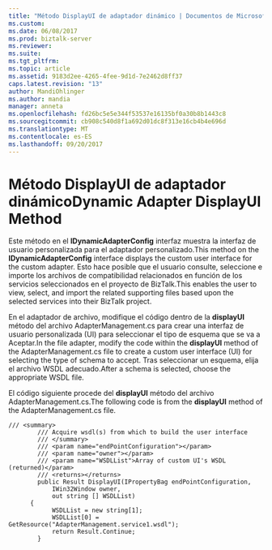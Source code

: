 ```yaml
---
title: "Método DisplayUI de adaptador dinámico | Documentos de Microsoft"
ms.custom: 
ms.date: 06/08/2017
ms.prod: biztalk-server
ms.reviewer: 
ms.suite: 
ms.tgt_pltfrm: 
ms.topic: article
ms.assetid: 9183d2ee-4265-4fee-9d1d-7e2462d8ff37
caps.latest.revision: "13"
author: MandiOhlinger
ms.author: mandia
manager: anneta
ms.openlocfilehash: fd26bc5e5e344f53537e16135bf0a30b8b1443c8
ms.sourcegitcommit: cb908c540d8f1a692d01dc8f313e16cb4b4e696d
ms.translationtype: MT
ms.contentlocale: es-ES
ms.lasthandoff: 09/20/2017
---
```

# <a name="dynamic-adapter-displayui-method"></a><span data-ttu-id="aeb23-102">Método DisplayUI de adaptador dinámico</span><span class="sxs-lookup"><span data-stu-id="aeb23-102">Dynamic Adapter DisplayUI Method</span></span>
<span data-ttu-id="aeb23-103">Este método en el **IDynamicAdapterConfig** interfaz muestra la interfaz de usuario personalizada para el adaptador personalizado.</span><span class="sxs-lookup"><span data-stu-id="aeb23-103">This method on the **IDynamicAdapterConfig** interface displays the custom user interface for the custom adapter.</span></span> <span data-ttu-id="aeb23-104">Esto hace posible que el usuario consulte, seleccione e importe los archivos de compatibilidad relacionados en función de los servicios seleccionados en el proyecto de BizTalk.</span><span class="sxs-lookup"><span data-stu-id="aeb23-104">This enables the user to view, select, and import the related supporting files based upon the selected services into their BizTalk project.</span></span>  
  
 <span data-ttu-id="aeb23-105">En el adaptador de archivo, modifique el código dentro de la **displayUI** método del archivo AdapterManagement.cs para crear una interfaz de usuario personalizada (UI) para seleccionar el tipo de esquema que se va a Aceptar.</span><span class="sxs-lookup"><span data-stu-id="aeb23-105">In the file adapter, modify the code within the **displayUI** method of the AdapterManagement.cs file to create a custom user interface (UI) for selecting the type of schema to accept.</span></span> <span data-ttu-id="aeb23-106">Tras seleccionar un esquema, elija el archivo WSDL adecuado.</span><span class="sxs-lookup"><span data-stu-id="aeb23-106">After a schema is selected, choose the appropriate WSDL file.</span></span>  
  
 <span data-ttu-id="aeb23-107">El código siguiente procede del **displayUI** método del archivo AdapterManagement.cs.</span><span class="sxs-lookup"><span data-stu-id="aeb23-107">The following code is from the **displayUI** method of the AdapterManagement.cs file.</span></span>  
  
```  
/// <summary>  
        /// Acquire wsdl(s) from which to build the user interface  
        /// </summary>  
        /// <param name="endPointConfiguration"></param>  
        /// <param name="owner"></param>  
        /// <param name="WSDLList">Array of custom UI's WSDL (returned)</param>  
        /// <returns></returns>  
        public Result DisplayUI(IPropertyBag endPointConfiguration,   
            IWin32Window owner,  
            out string [] WSDLList)   
      {  
            WSDLList = new string[1];  
            WSDLList[0] = GetResource("AdapterManagement.service1.wsdl");  
            return Result.Continue;  
        }  
```